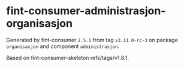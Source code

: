 # fint-consumer-administrasjon-organisasjon

Generated by fint-consumer `2.5.1` from tag `v3.11.0-rc-3` on package `organisasjon` and component `administrasjon`.

Based on fint-consumer-skeleton refs/tags/v1.8.1.
